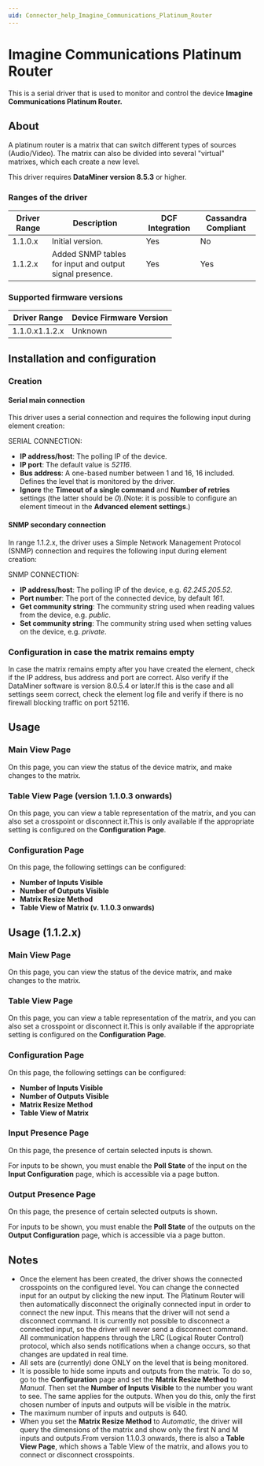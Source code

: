 ```yaml
---
uid: Connector_help_Imagine_Communications_Platinum_Router
---
```


# Imagine Communications Platinum Router

This is a serial driver that is used to monitor and control the device **Imagine Communications Platinum Router.**

## About

A platinum router is a matrix that can switch different types of sources (Audio/Video). The matrix can also be divided into several "virtual" matrixes, which each create a new level.

This driver requires **DataMiner version 8.5.3** or higher.

### Ranges of the driver

| **Driver Range** | **Description**                                         | **DCF Integration** | **Cassandra Compliant** |
|------------------|---------------------------------------------------------|---------------------|-------------------------|
| 1.1.0.x          | Initial version.                                        | Yes                 | No                      |
| 1.1.2.x          | Added SNMP tables for input and output signal presence. | Yes                 | Yes                     |

### Supported firmware versions

| **Driver Range** | **Device Firmware Version** |
|------------------|-----------------------------|
| 1.1.0.x1.1.2.x   | Unknown                     |

## Installation and configuration

### Creation

#### Serial main connection

This driver uses a serial connection and requires the following input during element creation:

SERIAL CONNECTION:

- **IP address/host**: The polling IP of the device.
- **IP port**: The default value is *52116*.
- **Bus address**: A one-based number between 1 and 16, 16 included. Defines the level that is monitored by the driver.
- **Ignore** the **Timeout of a single command** and **Number of retries** settings (the latter should be *0*).(Note: it is possible to configure an element timeout in the **Advanced element settings**.)

#### SNMP secondary connection

In range 1.1.2.x, the driver uses a Simple Network Management Protocol (SNMP) connection and requires the following input during element creation:

SNMP CONNECTION:

- **IP address/host**: The polling IP of the device, e.g. *62.245.205.52.*
- **Port number**: The port of the connected device, by default *161*.
- **Get community string**: The community string used when reading values from the device, e.g. *public*.
- **Set community string**: The community string used when setting values on the device, e.g. *private*.

### Configuration in case the matrix remains empty

In case the matrix remains empty after you have created the element, check if the IP address, bus address and port are correct. Also verify if the DataMiner software is version 8.0.5.4 or later.If this is the case and all settings seem correct, check the element log file and verify if there is no firewall blocking traffic on port 52116.

## Usage

### Main View Page

On this page, you can view the status of the device matrix, and make changes to the matrix.

### Table View Page (version 1.1.0.3 onwards)

On this page, you can view a table representation of the matrix, and you can also set a crosspoint or disconnect it.This is only available if the appropriate setting is configured on the **Configuration Page**.

### Configuration Page

On this page, the following settings can be configured:

- **Number of Inputs Visible**
- **Number of Outputs Visible**
- **Matrix Resize Method**
- **Table View of Matrix (v. 1.1.0.3 onwards)**

## Usage (1.1.2.x)

### Main View Page

On this page, you can view the status of the device matrix, and make changes to the matrix.

### Table View Page

On this page, you can view a table representation of the matrix, and you can also set a crosspoint or disconnect it.This is only available if the appropriate setting is configured on the **Configuration Page**.

### Configuration Page

On this page, the following settings can be configured:

- **Number of Inputs Visible**
- **Number of Outputs Visible**
- **Matrix Resize Method**
- **Table View of Matrix**

### Input Presence Page

On this page, the presence of certain selected inputs is shown.

For inputs to be shown, you must enable the **Poll State** of the input on the **Input Configuration** page, which is accessible via a page button.

### Output Presence Page

On this page, the presence of certain selected outputs is shown.

For inputs to be shown, you must enable the **Poll State** of the outputs on the **Output Configuration** page, which is accessible via a page button.

## Notes

- Once the element has been created, the driver shows the connected crosspoints on the configured level. You can change the connected input for an output by clicking the new input. The Platinum Router will then automatically disconnect the originally connected input in order to connect the new input. This means that the driver will not send a disconnect command. It is currently not possible to disconnect a connected input, so the driver will never send a disconnect command. All communication happens through the LRC (Logical Router Control) protocol, which also sends notifications when a change occurs, so that changes are updated in real time.
- All sets are (currently) done ONLY on the level that is being monitored.
- It is possible to hide some inputs and outputs from the matrix. To do so, go to the **Configuration** page and set the **Matrix Resize Method** to *Manual.* Then set the **Number of Inputs Visible** to the number you want to see. The same applies for the outputs. When you do this, only the first chosen number of inputs and outputs will be visible in the matrix.
- The maximum number of inputs and outputs is 640.
- When you set the **Matrix Resize Method** to *Automatic*, the driver will query the dimensions of the matrix and show only the first N and M inputs and outputs.From version 1.1.0.3 onwards, there is also a **Table View Page**, which shows a Table View of the matrix, and allows you to connect or disconnect crosspoints.
